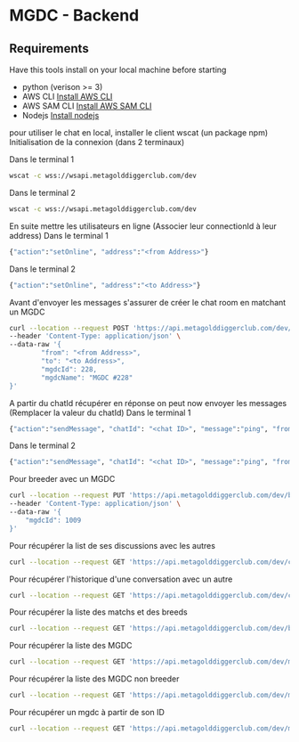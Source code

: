 # MGDC - Backend

## Requirements

Have this tools install on your local machine before starting

- python (verison >= 3)
- AWS CLI [Install AWS CLI](https://docs.aws.amazon.com/cli/latest/userguide/getting-started-install.html)
- AWS SAM CLI [Install AWS SAM CLI](https://docs.aws.amazon.com/serverless-application-model/latest/developerguide/serverless-sam-cli-install.html)
- Nodejs [Install nodejs](https://nodejs.org/en/download/)


pour utiliser le chat en local, installer le client wscat (un package npm)
Initialisation de la connexion (dans 2 terminaux)

Dans le terminal 1

```bash
wscat -c wss://wsapi.metagolddiggerclub.com/dev
```

Dans le terminal 2

```bash
wscat -c wss://wsapi.metagolddiggerclub.com/dev
```

En suite mettre les utilisateurs en ligne (Associer leur connectionId à leur address)
Dans le terminal 1

```bash
{"action":"setOnline", "address":"<from Address>"}
```

Dans le terminal 2

```bash
{"action":"setOnline", "address":"<to Address>"}
```

Avant d'envoyer les messages s'assurer de créer le chat room en matchant un MGDC

```bash
curl --location --request POST 'https://api.metagolddiggerclub.com/dev/breed' \
--header 'Content-Type: application/json' \
--data-raw '{
        "from": "<from Address>",
        "to": "<to Address>",
        "mgdcId": 228,
        "mgdcName": "MGDC #228"
}'
```

A partir du chatId récupérer en réponse on peut now envoyer les messages (Remplacer la valeur du chatId)
Dans le terminal 1

```bash
{"action":"sendMessage", "chatId": "<chat ID>", "message":"ping", "from": "<from Address>", "to": "<to Address>"}
```

Dans le terminal 2

```bash
{"action":"sendMessage", "chatId": "<chat ID>", "message":"ping", "from": "<from Address>", "to": "<to Address>"}
```

Pour breeder avec un MGDC

```bash
curl --location --request PUT 'https://api.metagolddiggerclub.com/dev/breed/<owner Address>' \
--header 'Content-Type: application/json' \
--data-raw '{
    "mgdcId": 1009
}'
```

Pour récupérer la list de ses discussions avec les autres

```bash
curl --location --request GET 'https://api.metagolddiggerclub.com/dev/chats/rooms/<owner Address>'
```

Pour récupérer l'historique d'une conversation avec un autre

```bash
curl --location --request GET 'https://api.metagolddiggerclub.com/dev/chats/<chat ID>'
```

Pour récupérer la liste des matchs et des breeds

```bash
curl --location --request GET 'https://api.metagolddiggerclub.com/dev/breed/<owner Address>'
```

Pour récupérer la liste des MGDC

```bash
curl --location --request GET 'https://api.metagolddiggerclub.com/dev/mgdc'
```

Pour récupérer la liste des MGDC non breeder

```bash
curl --location --request GET 'https://api.metagolddiggerclub.com/dev/mgdc/free'
```

Pour récupérer un mgdc à partir de son ID

```bash
curl --location --request GET 'https://api.metagolddiggerclub.com/dev/mgdc/<mgdc ID>'
```